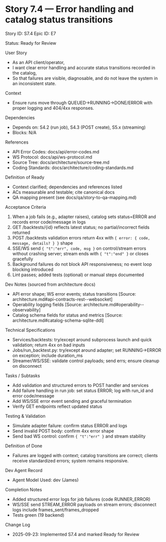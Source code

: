 # Story 7.4 — Error handling and catalog status transitions
Story ID: S7.4
Epic ID: E7



Status: Ready for Review

User Story
- As an API client/operator,
- I want clear error handling and accurate status transitions recorded in the catalog,
- So that failures are visible, diagnosable, and do not leave the system in an inconsistent state.

Context
- Ensure runs move through QUEUED→RUNNING→DONE/ERROR with proper logging and 404/4xx responses.


Dependencies
- Depends on: S4.2 (run job), S4.3 (POST create), S5.x (streaming)
- Blocks: N/A

References
- API Error Codes: docs/api/error-codes.md
- WS Protocol: docs/api/ws-protocol.md
- Source Tree: docs/architecture/source-tree.md
- Coding Standards: docs/architecture/coding-standards.md

Definition of Ready
- Context clarified; dependencies and references listed
- ACs measurable and testable; cite canonical docs
- QA mapping present (see docs/qa/story-to-qa-mapping.md)

Acceptance Criteria
1) When a job fails (e.g., adapter raises), catalog sets status=ERROR and records error code/message in logs
2) GET /backtests/{id} reflects latest status; no partial/incorrect fields returned
3) POST /backtests validation errors return 4xx with `{ error: { code, message, details? } }` shape
4) SSE/WS send `{ "t":"err", code, msg }` on control/stream errors without crashing server; stream ends with `{ "t":"end" }` or closes gracefully
5) Background failures do not block API responsiveness; no event loop blocking introduced
6) Lint passes; added tests (optional) or manual steps documented

Dev Notes (sourced from architecture docs)
- API error shape; WS error events; status transitions [Source: architecture.md#api-contracts-rest--websocket]
- Operability logging fields [Source: architecture.md#operability--observability]
- Catalog schema fields for status and metrics [Source: architecture.md#catalog-schema-sqlite-ddl]

Technical Specifications
- Services/backtests: try/except around subprocess launch and quick validation; return 4xx on bad inputs
- Jobs/run_backtest.py: try/except around adapter; set RUNNING→ERROR on exception; include duration_ms
- Streamer/WS/SSE: validate control payloads; send errs; ensure cleanup on disconnect

Tasks / Subtasks
- Add validation and structured errors to POST handler and services
- Add failure handling in run job: set status ERROR; log with run_id and error code/message
- Add WS/SSE error event sending and graceful termination
- Verify GET endpoints reflect updated status

Testing & Validation
- Simulate adapter failure: confirm status ERROR and logs
- Send invalid POST body: confirm 4xx error shape
- Send bad WS control: confirm `{ "t":"err" }` and stream stability

Definition of Done
- Failures are logged with context; catalog transitions are correct; clients receive standardized errors; system remains responsive.


Dev Agent Record
- Agent Model Used: dev (James)

Completion Notes
- Added structured error logs for job failures (code RUNNER_ERROR)
- WS/SSE send STREAM_ERROR payloads on stream errors; disconnect logs include frames_sent/frames_dropped
- Tests green (19 backend)

Change Log
- 2025-09-23: Implemented S7.4 and marked Ready for Review
